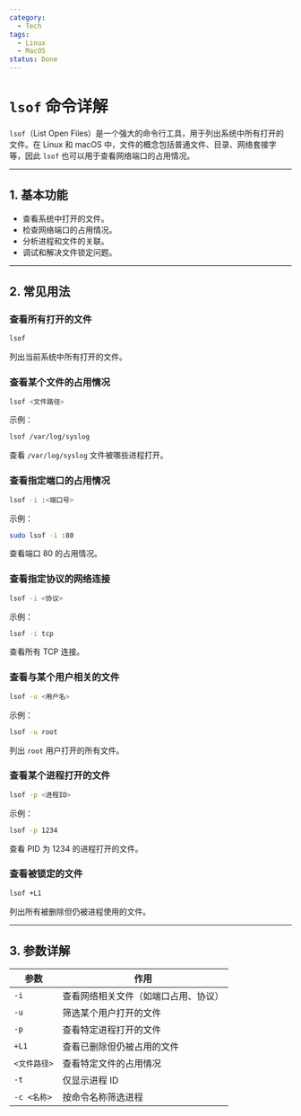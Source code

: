 ```yaml
---
category:
  - Tech
tags:
  - Linux
  - MacOS
status: Done
---
```

# `lsof` 命令详解

`lsof`（List Open Files）是一个强大的命令行工具，用于列出系统中所有打开的文件。在 Linux 和 macOS 中，文件的概念包括普通文件、目录、网络套接字等，因此 `lsof` 也可以用于查看网络端口的占用情况。

---

## **1. 基本功能**

- 查看系统中打开的文件。
- 检查网络端口的占用情况。
- 分析进程和文件的关联。
- 调试和解决文件锁定问题。

---

## **2. 常见用法**

### **查看所有打开的文件**

```bash
lsof
```

列出当前系统中所有打开的文件。

### **查看某个文件的占用情况**

```bash
lsof <文件路径>
```

示例：

```bash
lsof /var/log/syslog
```

查看 `/var/log/syslog` 文件被哪些进程打开。

### **查看指定端口的占用情况**

```bash
lsof -i :<端口号>
```

示例：

```bash
sudo lsof -i :80
```

查看端口 80 的占用情况。

### **查看指定协议的网络连接**

```bash
lsof -i <协议>
```

示例：

```bash
lsof -i tcp
```

查看所有 TCP 连接。

### **查看与某个用户相关的文件**

```bash
lsof -u <用户名>
```

示例：

```bash
lsof -u root
```

列出 `root` 用户打开的所有文件。

### **查看某个进程打开的文件**

```bash
lsof -p <进程ID>
```

示例：

```bash
lsof -p 1234
```

查看 PID 为 1234 的进程打开的文件。

### **查看被锁定的文件**

```bash
lsof +L1
```

列出所有被删除但仍被进程使用的文件。

---

## **3. 参数详解**

| 参数        | 作用                 |
| --------- | ------------------ |
| `-i`      | 查看网络相关文件（如端口占用、协议） |
| `-u`      | 筛选某个用户打开的文件        |
| `-p`      | 查看特定进程打开的文件        |
| `+L1`     | 查看已删除但仍被占用的文件      |
| `<文件路径>`  | 查看特定文件的占用情况        |
| `-t`      | 仅显示进程 ID           |
| `-c <名称>` | 按命令名称筛选进程          |




